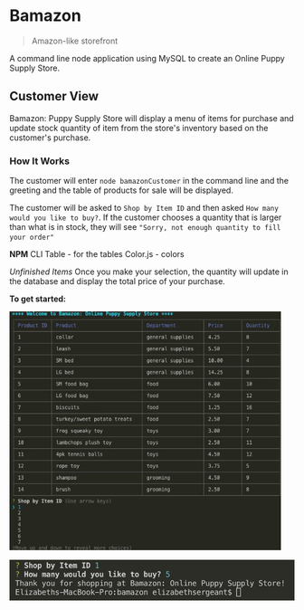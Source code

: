 # Bamazon
> Amazon-like storefront

A command line node application using MySQL to create an Online Puppy Supply Store.

## Customer View

Bamazon: Puppy Supply Store will display a menu of items for purchase and update stock quantity of item from the store's inventory based on the customer's purchase. 

### How It Works
The customer will enter `node bamazonCustomer` in the command line and the greeting and the table of products for sale will be displayed.

The customer will be asked to `Shop by Item ID` and then asked `How many would you like to buy?`. If the customer chooses a quantity that is larger than what is in stock, they will see  `"Sorry, not enough quantity to fill your order"` 

**NPM** 
CLI Table - for the tables
Color.js - colors

*Unfinished Items*
Once you make your selection, the quantity will update in the database and display the total price of your purchase.

**To get started:** 

 
![choice screenshot](/images/example.gif)

![thank you screenshot](/images/thankyou.png)







